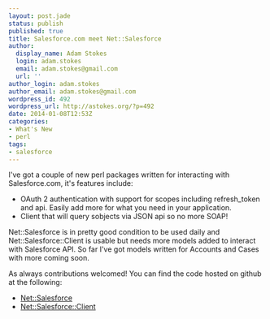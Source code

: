 ```yaml
---
layout: post.jade
status: publish
published: true
title: Salesforce.com meet Net::Salesforce
author:
  display_name: Adam Stokes
  login: adam.stokes
  email: adam.stokes@gmail.com
  url: ''
author_login: adam.stokes
author_email: adam.stokes@gmail.com
wordpress_id: 492
wordpress_url: http://astokes.org/?p=492
date: 2014-01-08T12:53Z
categories:
- What's New
- perl
tags:
- salesforce
---
```

<p>I've got a couple of new perl packages written for interacting with Salesforce.com, it's features include:</p>
<ul>
<li>OAuth 2 authentication with support for scopes including refresh_token and api. Easily add more for what you need in your application.</li>
<li>Client that will query sobjects via JSON api so no more SOAP!</li>
</ul>
<p>Net::Salesforce is in pretty good condition to be used daily and Net::Salesforce::Client is usable but needs more models added to interact with Salesforce API. So far I've got models written for Accounts and Cases with more coming soon.</p>
<p>As always contributions welcomed! You can find the code hosted on github at the following:</p>
<ul>
<li><a href="https://github.com/battlemidget/Net-Salesforce">Net::Salesforce</a></li>
<li><a href="https://github.com/battlemidget/Net-Salesforce-Client">Net::Salesforce::Client</a></li>
</ul>
